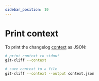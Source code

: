 ```yaml
---
sidebar_position: 10
---
```


# Print context

To print the changelog [context](/docs/templating/context) as JSON:

```bash
# print context to stdout
git-cliff --context

# save context to a file
git-cliff --context --output context.json
```
